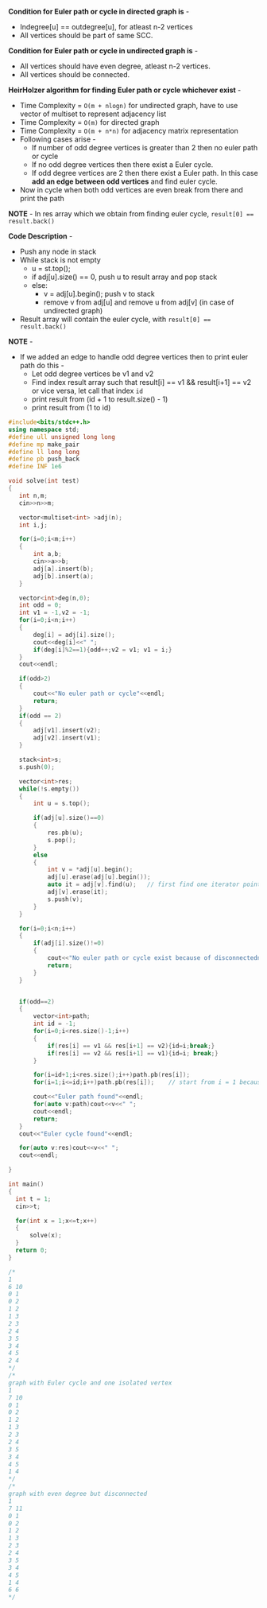 **Condition for Euler path or cycle in directed graph is** - 
* Indegree[u] == outdegree[u], for atleast n-2 vertices
* All vertices should be part of same SCC.

**Condition for Euler path or cycle in undirected graph is** - 
* All vertices should have even degree, atleast n-2 vertices.
* All vertices should be connected.

**HeirHolzer algorithm for finding Euler path or cycle whichever exist** - 
* Time Complexity = `O(m + nlogn)` for undirected graph, have to use vector of multiset to represent adjacency list
* Time Complexity = `O(m)` for directed graph
* Time Complexity = `O(m + n*n)` for adjacency matrix representation
* Following cases arise - 
  * If number of odd degree vertices is greater than 2 then no euler path or cycle
  * If no odd degree vertices then there exist a Euler cycle.
  * If odd degree vertices are 2 then there exist a Euler path. In this case **add an edge between odd vertices** and find euler cycle. 
* Now in cycle when both odd vertices are even break from there and print the path

**NOTE** - In res array which we obtain from finding euler cycle, `result[0] == result.back()`

**Code Description** - 
* Push any node in stack
* While stack is not empty
  * u = st.top(); 
  * if adj[u].size() == 0, push u to result array and pop stack
  * else:
    * v = adj[u].begin(); push v to stack
    * remove v from adj[u] and remove u from adj[v] (in case of undirected graph)
* Result array will contain the euler cycle, with `result[0] == result.back()`

**NOTE** - 
* If we added an edge to handle odd degree vertices then to print euler path do this - 
  * Let odd degree vertices be v1 and v2
  * Find index result array such that result[i] == v1 && result[i+1] == v2 or vice versa, let call that index `id` 
  * print result from (id + 1 to result.size() - 1)
  * print result from (1 to id)

```c++
#include<bits/stdc++.h>
using namespace std;
#define ull unsigned long long
#define mp make_pair
#define ll long long
#define pb push_back
#define INF 1e6

void solve(int test)
{
   int n,m;
   cin>>n>>m;

   vector<multiset<int> >adj(n);
   int i,j;

   for(i=0;i<m;i++)
   {
       int a,b;
       cin>>a>>b;
       adj[a].insert(b);
       adj[b].insert(a);
   }

   vector<int>deg(n,0);
   int odd = 0;
   int v1 = -1,v2 = -1;
   for(i=0;i<n;i++)
   {
       deg[i] = adj[i].size();
       cout<<deg[i]<<" ";
       if(deg[i]%2==1){odd++;v2 = v1; v1 = i;}
   }
   cout<<endl;

   if(odd>2)
   {
       cout<<"No euler path or cycle"<<endl;
       return;
   }
   if(odd == 2)
   {
       adj[v1].insert(v2);
       adj[v2].insert(v1);
   }

   stack<int>s;
   s.push(0);

   vector<int>res;
   while(!s.empty())
   {
       int u = s.top();

       if(adj[u].size()==0)
       {
           res.pb(u);
           s.pop();
       }
       else
       {
           int v = *adj[u].begin();
           adj[u].erase(adj[u].begin());
           auto it = adj[v].find(u);   // first find one iterator pointing to u. Because simply calling multiset.erase(value) removes all instances of that value.
           adj[v].erase(it);
           s.push(v);
       }
   }

   for(i=0;i<n;i++)
   {
       if(adj[i].size()!=0)
       {
           cout<<"No euler path or cycle exist because of disconnectedness"<<endl;
           return;
       }
   }


   if(odd==2)
   {
       vector<int>path;
       int id = -1;
       for(i=0;i<res.size()-1;i++)
       {
           if(res[i] == v1 && res[i+1] == v2){id=i;break;}
           if(res[i] == v2 && res[i+1] == v1){id=i; break;}
       }

       for(i=id+1;i<res.size();i++)path.pb(res[i]);
       for(i=1;i<=id;i++)path.pb(res[i]);    // start from i = 1 because res[res.size()-1] == res[0] because it was a euler cycle ******

       cout<<"Euler path found"<<endl;
       for(auto v:path)cout<<v<<" ";
       cout<<endl;
       return;
   }
   cout<<"Euler cycle found"<<endl;

   for(auto v:res)cout<<v<<" ";
   cout<<endl;

}

int main()
{
  int t = 1;
  cin>>t;

  for(int x = 1;x<=t;x++)
  {
      solve(x);
  }
  return 0;
}

/*
1
6 10
0 1
0 2
1 2
1 3
2 3
2 4
3 5
3 4
4 5
2 4
*/
/*
graph with Euler cycle and one isolated vertex
1
7 10
0 1
0 2
1 2
1 3
2 3
2 4
3 5
3 4
4 5
1 4
*/
/*
graph with even degree but disconnected
1
7 11
0 1
0 2
1 2
1 3
2 3
2 4
3 5
3 4
4 5
1 4
6 6
*/

```
